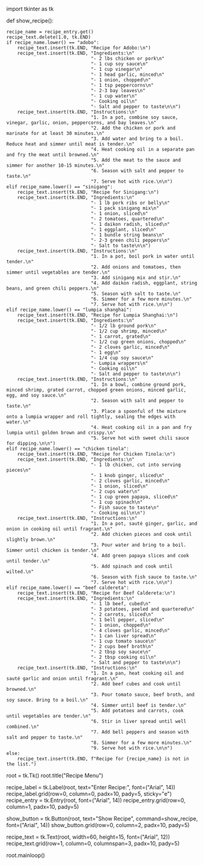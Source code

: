 import tkinter as tk

def show_recipe():

    recipe_name = recipe_entry.get()
    recipe_text.delete(1.0, tk.END)
    if recipe_name.lower() == "adobo":
        recipe_text.insert(tk.END, "Recipe for Adobo:\n")
        recipe_text.insert(tk.END, "Ingredients:\n"
                                   "- 2 lbs chicken or pork\n"
                                   "- 1 cup soy sauce\n"
                                   "- 1 cup vinegar\n"
                                   "- 1 head garlic, minced\n"
                                   "- 1 onion, chopped\n"
                                   "- 1 tsp peppercorns\n"
                                   "- 2-3 bay leaves\n"
                                   "- 1 cup water\n"
                                   "- Cooking oil\n"
                                   "- Salt and pepper to taste\n\n")
        recipe_text.insert(tk.END, "Instructions:\n"
                                   "1. In a pot, combine soy sauce, vinegar, garlic, onion, peppercorns, and bay leaves.\n"
                                   "2. Add the chicken or pork and marinate for at least 30 minutes.\n"
                                   "3. Add water and bring to a boil. Reduce heat and simmer until meat is tender.\n"
                                   "4. Heat cooking oil in a separate pan and fry the meat until browned.\n"
                                   "5. Add the meat to the sauce and simmer for another 10-15 minutes.\n"
                                   "6. Season with salt and pepper to taste.\n"
                                   "7. Serve hot with rice.\n\n")
    elif recipe_name.lower() == "sinigang":
        recipe_text.insert(tk.END, "Recipe for Sinigang:\n")
        recipe_text.insert(tk.END, "Ingredients:\n"
                                   "- 1 lb pork ribs or belly\n"
                                   "- 1 pack sinigang mix\n"
                                   "- 1 onion, sliced\n"
                                   "- 2 tomatoes, quartered\n"
                                   "- 1 daikon radish, sliced\n"
                                   "- 1 eggplant, sliced\n"
                                   "- 1 bundle string beans\n"
                                   "- 2-3 green chili peppers\n"
                                   "- Salt to taste\n\n")
        recipe_text.insert(tk.END, "Instructions:\n"
                                   "1. In a pot, boil pork in water until tender.\n"
                                   "2. Add onions and tomatoes, then simmer until vegetables are tender.\n"
                                   "3. Add sinigang mix and stir.\n"
                                   "4. Add daikon radish, eggplant, string beans, and green chili peppers.\n"
                                   "5. Season with salt to taste.\n"
                                   "6. Simmer for a few more minutes.\n"
                                   "7. Serve hot with rice.\n\n")
    elif recipe_name.lower() == "lumpia shanghai":
        recipe_text.insert(tk.END, "Recipe for Lumpia Shanghai:\n")
        recipe_text.insert(tk.END, "Ingredients:\n"
                                   "- 1/2 lb ground pork\n"
                                   "- 1/2 cup shrimp, minced\n"
                                   "- 1 carrot, grated\n"
                                   "- 1/2 cup green onions, chopped\n"
                                   "- 2 cloves garlic, minced\n"
                                   "- 1 egg\n"
                                   "- 1/4 cup soy sauce\n"
                                   "- Lumpia wrappers\n"
                                   "- Cooking oil\n"
                                   "- Salt and pepper to taste\n\n")
        recipe_text.insert(tk.END, "Instructions:\n"
                                   "1. In a bowl, combine ground pork, minced shrimp, grated carrot, chopped green onions, minced garlic, egg, and soy sauce.\n"
                                   "2. Season with salt and pepper to taste.\n"
                                   "3. Place a spoonful of the mixture onto a lumpia wrapper and roll tightly, sealing the edges with water.\n"
                                   "4. Heat cooking oil in a pan and fry lumpia until golden brown and crispy.\n"
                                   "5. Serve hot with sweet chili sauce for dipping.\n\n")
    elif recipe_name.lower() == "chicken tinola":
        recipe_text.insert(tk.END, "Recipe for Chicken Tinola:\n")
        recipe_text.insert(tk.END, "Ingredients:\n"
                                   "- 1 lb chicken, cut into serving pieces\n"
                                   "- 1 knob ginger, sliced\n"
                                   "- 2 cloves garlic, minced\n"
                                   "- 1 onion, sliced\n"
                                   "- 2 cups water\n"
                                   "- 1 cup green papaya, sliced\n"
                                   "- 1 cup spinach\n"
                                   "- Fish sauce to taste\n"
                                   "- Cooking oil\n\n")
        recipe_text.insert(tk.END, "Instructions:\n"
                                   "1. In a pot, sauté ginger, garlic, and onion in cooking oil until fragrant.\n"
                                   "2. Add chicken pieces and cook until slightly brown.\n"
                                   "3. Pour water and bring to a boil. Simmer until chicken is tender.\n"
                                   "4. Add green papaya slices and cook until tender.\n"
                                   "5. Add spinach and cook until wilted.\n"
                                   "6. Season with fish sauce to taste.\n"
                                   "7. Serve hot with rice.\n\n")
    elif recipe_name.lower() == "beef caldereta":
        recipe_text.insert(tk.END, "Recipe for Beef Caldereta:\n")
        recipe_text.insert(tk.END, "Ingredients:\n"
                                   "- 1 lb beef, cubed\n"
                                   "- 3 potatoes, peeled and quartered\n"
                                   "- 2 carrots, sliced\n"
                                   "- 1 bell pepper, sliced\n"
                                   "- 1 onion, chopped\n"
                                   "- 4 cloves garlic, minced\n"
                                   "- 1 can liver spread\n"
                                   "- 1 cup tomato sauce\n"
                                   "- 2 cups beef broth\n"
                                   "- 2 tbsp soy sauce\n"
                                   "- 2 tbsp cooking oil\n"
                                   "- Salt and pepper to taste\n\n")
        recipe_text.insert(tk.END, "Instructions:\n"
                                   "1. In a pan, heat cooking oil and sauté garlic and onion until fragrant.\n"
                                   "2. Add beef cubes and cook until browned.\n"
                                   "3. Pour tomato sauce, beef broth, and soy sauce. Bring to a boil.\n"
                                   "4. Simmer until beef is tender.\n"
                                   "5. Add potatoes and carrots, cook until vegetables are tender.\n"
                                   "6. Stir in liver spread until well combined.\n"
                                   "7. Add bell peppers and season with salt and pepper to taste.\n"
                                   "8. Simmer for a few more minutes.\n"
                                   "9. Serve hot with rice.\n\n")
    else:
        recipe_text.insert(tk.END, f"Recipe for {recipe_name} is not in the list.")

root = tk.Tk()
root.title("Recipe Menu")

recipe_label = tk.Label(root, text="Enter Recipe:", font=("Arial", 14))
recipe_label.grid(row=0, column=0, padx=10, pady=5, sticky="e")
recipe_entry = tk.Entry(root, font=("Arial", 14))
recipe_entry.grid(row=0, column=1, padx=10, pady=5)

show_button = tk.Button(root, text="Show Recipe", command=show_recipe, font=("Arial", 14))
show_button.grid(row=0, column=2, padx=10, pady=5)

recipe_text = tk.Text(root, width=60, height=15, font=("Arial", 12))
recipe_text.grid(row=1, column=0, columnspan=3, padx=10, pady=5)

root.mainloop()
